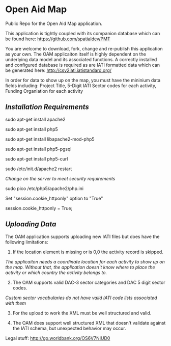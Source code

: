Open Aid Map
============

Public Repo for the Open Aid Map application. 

This application is tightly coupled with its companion database which can be found here:
https://github.com/spatialdev/PMT

You are welcome to download, fork, change and re-publish this application as your own. 
The OAM applicaiton itself is highly dependent on the underlying data model and its associated
functions. A correctly installed and configured database is required as are IATI formatted 
data which can be generated here: http://csv2iati.iatistandard.org/


In order for data to show up on the map, you must have the mininium data fields including:
Project Title,
5-Digit IATI Sector codes for each activity,
Funding Organiation for each activity

_Installation Requirements_
--------------------------
sudo apt-get install apache2

sudo apt-get install php5

sudo apt-get install libapache2-mod-php5

sudo apt-get install php5-pgsql

sudo apt-get install php5-curl

sudo /etc/init.d/apache2 restart


_Change on the server to meet security requirements_

sudo pico /etc/php5/apache2/php.ini

Set "session.cookie_httponly"  option to "True"

session.cookie_httponly = True;


_Uploading Data_
----------------
The OAM application supports uploading new IATI files but does have the following limitations:

1) If the location element is missing or is 0,0 the activity record is skipped.

  _The applicaiton needs a coordinate location for each activity to show up on the map. Without that,
  the application doesn't know where to place the activity or which country the activity belongs to._

2) The OAM supports valid DAC-3 sector categories and DAC 5 digit sector codes. 

  _Custom sector vocabularies do not have valid IATI code lists associated with them_ 
  
3) For the upload to work the XML must be well structured and valid.

4) The OAM does support well structured XML that doesn't validate against the IATI schema, but unexpected behavior may occur.
  
Legal stuff: http://go.worldbank.org/OS6V7NIUD0
